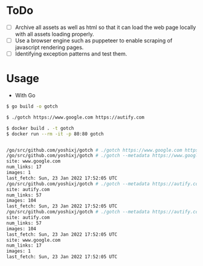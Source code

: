 # ToDo
- [ ] Archive all assets as well as html so that it can load the web page locally with all assets loading properly.
- [ ] Use a browser engine such as puppeteer to enable scraping of javascript rendering pages.
- [ ] Identifying exception patterns and test them.

# Usage

- With Go
```bash
$ go build -o gotch

$ ./gotch https://www.google.com https://autify.com
```

```bash
$ docker build . -t gotch
$ docker run --rm -it -p 80:80 gotch


/go/src/github.com/yoshixj/gotch # ./gotch https://www.google.com https://autify.com
/go/src/github.com/yoshixj/gotch # ./gotch --metadata https://www.google.com
site: www.google.com
num_links: 17
images: 1
last_fetch: Sun, 23 Jan 2022 17:52:05 UTC
/go/src/github.com/yoshixj/gotch # ./gotch --metadata https://autify.com
site: autify.com
num_links: 57
images: 104
last_fetch: Sun, 23 Jan 2022 17:52:05 UTC
/go/src/github.com/yoshixj/gotch # ./gotch --metadata https://autify.com  https://www.google.com
site: autify.com
num_links: 57
images: 104
last_fetch: Sun, 23 Jan 2022 17:52:05 UTC
site: www.google.com
num_links: 17
images: 1
last_fetch: Sun, 23 Jan 2022 17:52:05 UTC
```
